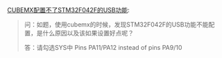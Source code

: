 [CUBEMX配置不了STM32F042F的USB功能](http://www.stmcu.org/faq/index/detail/id-70841):

> 问：如题，使用cubemx的时候，发现STM32F042F的USB功能不能配置，是什么原因以及该如果设置好点呢？
>
> 答：请勾选SYS中 Pins PA11/PA12 instead of pins PA9/10



